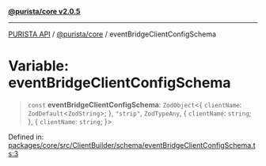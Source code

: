 [**@purista/core v2.0.5**](../README.md)

***

[PURISTA API](../../../packages.md) / [@purista/core](../README.md) / eventBridgeClientConfigSchema

# Variable: eventBridgeClientConfigSchema

> `const` **eventBridgeClientConfigSchema**: `ZodObject`\<\{ `clientName`: `ZodDefault`\<`ZodString`\>; \}, `"strip"`, `ZodTypeAny`, \{ `clientName`: `string`; \}, \{ `clientName`: `string`; \}\>

Defined in: [packages/core/src/ClientBuilder/schema/eventBridgeClientConfigSchema.ts:3](https://github.com/puristajs/purista/blob/master/packages/core/src/ClientBuilder/schema/eventBridgeClientConfigSchema.ts#L3)
